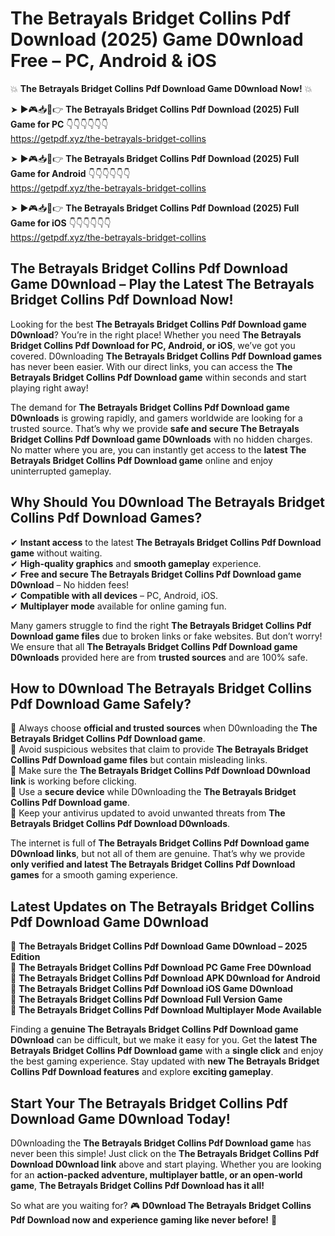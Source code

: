 # The Betrayals Bridget Collins Pdf Download (2025) Game D0wnload Free – PC, Android & iOS

💥 **The Betrayals Bridget Collins Pdf Download Game D0wnload Now!** 💥  

➤ ►🎮📥📱👉 **The Betrayals Bridget Collins Pdf Download (2025) Full Game for PC** 👇👇👇👇👇👇  
https://getpdf.xyz/the-betrayals-bridget-collins  

➤ ►🎮📥📱👉 **The Betrayals Bridget Collins Pdf Download (2025) Full Game for Android** 👇👇👇👇👇👇  
https://getpdf.xyz/the-betrayals-bridget-collins  

➤ ►🎮📥📱👉 **The Betrayals Bridget Collins Pdf Download (2025) Full Game for iOS** 👇👇👇👇👇👇  
https://getpdf.xyz/the-betrayals-bridget-collins  

## The Betrayals Bridget Collins Pdf Download Game D0wnload – Play the Latest The Betrayals Bridget Collins Pdf Download Now!

Looking for the best **The Betrayals Bridget Collins Pdf Download game D0wnload**? You’re in the right place! Whether you need **The Betrayals Bridget Collins Pdf Download for PC, Android, or iOS**, we’ve got you covered. D0wnloading **The Betrayals Bridget Collins Pdf Download games** has never been easier. With our direct links, you can access the **The Betrayals Bridget Collins Pdf Download game** within seconds and start playing right away!  

The demand for **The Betrayals Bridget Collins Pdf Download game D0wnloads** is growing rapidly, and gamers worldwide are looking for a trusted source. That’s why we provide **safe and secure The Betrayals Bridget Collins Pdf Download game D0wnloads** with no hidden charges. No matter where you are, you can instantly get access to the **latest The Betrayals Bridget Collins Pdf Download game** online and enjoy uninterrupted gameplay.  

## **Why Should You D0wnload The Betrayals Bridget Collins Pdf Download Games?**  

✔ **Instant access** to the latest **The Betrayals Bridget Collins Pdf Download game** without waiting.  
✔ **High-quality graphics** and **smooth gameplay** experience.  
✔ **Free and secure The Betrayals Bridget Collins Pdf Download game D0wnload** – No hidden fees!  
✔ **Compatible with all devices** – PC, Android, iOS.  
✔ **Multiplayer mode** available for online gaming fun.  

Many gamers struggle to find the right **The Betrayals Bridget Collins Pdf Download game files** due to broken links or fake websites. But don’t worry! We ensure that all **The Betrayals Bridget Collins Pdf Download game D0wnloads** provided here are from **trusted sources** and are 100% safe.  

## **How to D0wnload The Betrayals Bridget Collins Pdf Download Game Safely?**  

📌 Always choose **official and trusted sources** when D0wnloading the **The Betrayals Bridget Collins Pdf Download game**.  
📌 Avoid suspicious websites that claim to provide **The Betrayals Bridget Collins Pdf Download game files** but contain misleading links.  
📌 Make sure the **The Betrayals Bridget Collins Pdf Download D0wnload link** is working before clicking.  
📌 Use a **secure device** while D0wnloading the **The Betrayals Bridget Collins Pdf Download game**.  
📌 Keep your antivirus updated to avoid unwanted threats from **The Betrayals Bridget Collins Pdf Download D0wnloads**.  

The internet is full of **The Betrayals Bridget Collins Pdf Download game D0wnload links**, but not all of them are genuine. That’s why we provide **only verified and latest The Betrayals Bridget Collins Pdf Download games** for a smooth gaming experience.  

## **Latest Updates on The Betrayals Bridget Collins Pdf Download Game D0wnload**  

🔹 **The Betrayals Bridget Collins Pdf Download Game D0wnload – 2025 Edition**  
🔹 **The Betrayals Bridget Collins Pdf Download PC Game Free D0wnload**  
🔹 **The Betrayals Bridget Collins Pdf Download APK D0wnload for Android**  
🔹 **The Betrayals Bridget Collins Pdf Download iOS Game D0wnload**  
🔹 **The Betrayals Bridget Collins Pdf Download Full Version Game**  
🔹 **The Betrayals Bridget Collins Pdf Download Multiplayer Mode Available**  

Finding a **genuine The Betrayals Bridget Collins Pdf Download game D0wnload** can be difficult, but we make it easy for you. Get the **latest The Betrayals Bridget Collins Pdf Download game** with a **single click** and enjoy the best gaming experience. Stay updated with **new The Betrayals Bridget Collins Pdf Download features** and explore **exciting gameplay**.  

## **Start Your The Betrayals Bridget Collins Pdf Download Game D0wnload Today!**  

D0wnloading the **The Betrayals Bridget Collins Pdf Download game** has never been this simple! Just click on the **The Betrayals Bridget Collins Pdf Download D0wnload link** above and start playing. Whether you are looking for an **action-packed adventure, multiplayer battle, or an open-world game**, **The Betrayals Bridget Collins Pdf Download has it all!**  

So what are you waiting for? 🎮 **D0wnload The Betrayals Bridget Collins Pdf Download now and experience gaming like never before!** 🚀  